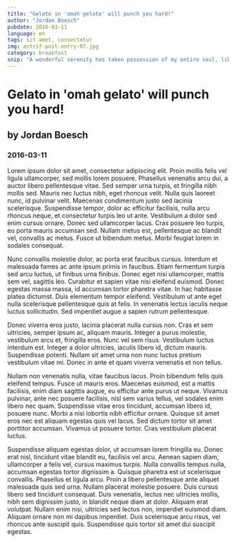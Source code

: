 ```yaml
---
title: "Gelato in 'omah gelato' will punch you hard!"
author: "Jordan Boesch"
pubdate: 2016-03-11
language: en
tags: sit amet, consectetur
img: astrif-post-entry-07.jpg
category: breakfast
snip: "A wonderful serenity has taken possession of my entire soul, like these sweet mornings of spring which I enjoy with my whole heart. I am alone, and feel the charm of existence in this spot, which was created for the bliss of souls."
---
```


# Gelato in 'omah gelato' will punch you hard!
## by Jordan Boesch
### 2016-03-11

Lorem ipsum dolor sit amet, consectetur adipiscing elit. Proin mollis felis vel ligula ullamcorper, sed mollis lorem posuere. Phasellus venenatis arcu dui, a auctor libero pellentesque vitae. Sed semper urna turpis, et fringilla nibh mollis sed. Mauris nec luctus nibh, eget rhoncus velit. Nulla quis laoreet nunc, id pulvinar velit. Maecenas condimentum justo sed lacinia scelerisque. Suspendisse tempor, dolor ac efficitur facilisis, nulla arcu rhoncus neque, et consectetur turpis leo ut ante. Vestibulum a dolor sed enim cursus ornare. Donec sed ullamcorper lacus. Cras posuere leo turpis, eu porta mauris accumsan sed. Nullam metus est, pellentesque ac blandit vel, convallis ac metus. Fusce ut bibendum metus. Morbi feugiat lorem in sodales consequat.

Nunc convallis molestie dolor, ac porta erat faucibus cursus. Interdum et malesuada fames ac ante ipsum primis in faucibus. Etiam fermentum turpis sed arcu luctus, ut finibus urna finibus. Donec eget nisi ullamcorper, mattis sem vel, sagittis leo. Curabitur et sapien vitae nisi eleifend euismod. Donec egestas massa massa, id accumsan tortor pharetra vitae. In hac habitasse platea dictumst. Duis elementum tempor eleifend. Vestibulum ut ante eget nulla scelerisque pellentesque quis at felis. In venenatis lectus iaculis neque luctus sollicitudin. Sed imperdiet augue a sapien rutrum pellentesque.

Donec viverra eros justo, lacinia placerat nulla cursus non. Cras et sem ultricies, semper ipsum ac, aliquam mauris. Integer a purus molestie, vestibulum arcu et, fringilla eros. Nunc vel sem risus. Vestibulum luctus interdum est. Integer a dolor ultricies, iaculis libero id, dictum mauris. Suspendisse potenti. Nullam sit amet urna non nunc luctus pretium vestibulum vitae mi. Donec in ante et quam viverra venenatis et non tellus.

Nullam non venenatis nulla, vitae faucibus lacus. Proin bibendum felis quis eleifend tempus. Fusce ut mauris eros. Maecenas euismod, est a mattis facilisis, enim diam sagittis augue, eu efficitur ante purus ut neque. Vivamus pulvinar, ante nec posuere facilisis, nisl sem varius tellus, vel sodales enim libero nec quam. Suspendisse vitae eros tincidunt, accumsan libero id, posuere nunc. Morbi a nisi lobortis nibh efficitur ornare. Quisque sit amet eros nec est aliquam egestas quis vel lacus. Sed dictum tortor sit amet porttitor accumsan. Vivamus ut posuere tortor. Cras vestibulum placerat luctus.

Suspendisse aliquam egestas dolor, ut accumsan lorem fringilla eu. Donec erat nisl, tincidunt vitae blandit eu, facilisis vel arcu. Aenean sapien diam, ullamcorper a felis vel, cursus maximus turpis. Nulla convallis tempus nulla, accumsan egestas tortor dignissim a. Quisque pharetra est ut scelerisque convallis. Phasellus et ligula arcu. Proin a libero pellentesque ante aliquet malesuada quis sed urna. Nullam placerat molestie posuere. Duis cursus libero sed tincidunt consequat. Duis venenatis, lectus nec ultricies mollis, nibh sem dignissim justo, in blandit neque diam at dolor. Aliquam erat volutpat. Nullam enim nisi, ultricies sed lectus non, imperdiet euismod diam. Aliquam ornare non mi dapibus imperdiet. Duis scelerisque arcu risus, vel rhoncus ante suscipit quis. Suspendisse quis tortor sit amet dui suscipit egestas.
